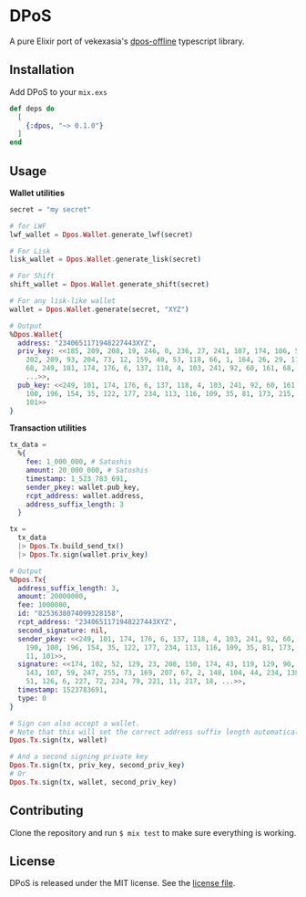 # DPoS

A pure Elixir port of vekexasia's [dpos-offline](https://www.npmjs.com/package/dpos-offline) typescript library.

## Installation

Add DPoS to your `mix.exs`

```elixir
def deps do
  [
    {:dpos, "~> 0.1.0"}
  ]
end
```

## Usage

**Wallet utilities**

```elixir
secret = "my secret"

# for LWF
lwf_wallet = Dpos.Wallet.generate_lwf(secret)

# For Lisk
lisk_wallet = Dpos.Wallet.generate_lisk(secret)

# For Shift
shift_wallet = Dpos.Wallet.generate_shift(secret)

# For any lisk-like wallet
wallet = Dpos.Wallet.generate(secret, "XYZ")

# Output
%Dpos.Wallet{
  address: "2340651171948227443XYZ",
  priv_key: <<185, 209, 208, 19, 246, 0, 236, 27, 241, 107, 174, 106, 54, 52,
    202, 209, 93, 204, 73, 12, 159, 40, 53, 118, 66, 1, 164, 26, 29, 112, 222,
    68, 249, 101, 174, 176, 6, 137, 118, 4, 103, 241, 92, 60, 161, 68, 190, 100,
    ...>>,
  pub_key: <<249, 101, 174, 176, 6, 137, 118, 4, 103, 241, 92, 60, 161, 68, 190,
    100, 196, 154, 35, 122, 177, 234, 113, 116, 109, 35, 81, 173, 215, 138, 11,
    101>>
}
```

**Transaction utilities**

```elixir
tx_data =
  %{
    fee: 1_000_000, # Satoshis
    amount: 20_000_000, # Satoshis
    timestamp: 1_523_783_691,
    sender_pkey: wallet.pub_key,
    rcpt_address: wallet.address,
    address_suffix_length: 3
  }

tx =
  tx_data
  |> Dpos.Tx.build_send_tx()
  |> Dpos.Tx.sign(wallet.priv_key)

# Output
%Dpos.Tx{
  address_suffix_length: 3,
  amount: 20000000,
  fee: 1000000,
  id: "8253638074099328158",
  rcpt_address: "2340651171948227443XYZ",
  second_signature: nil,
  sender_pkey: <<249, 101, 174, 176, 6, 137, 118, 4, 103, 241, 92, 60, 161, 68,
    190, 100, 196, 154, 35, 122, 177, 234, 113, 116, 109, 35, 81, 173, 215, 138,
    11, 101>>,
  signature: <<174, 102, 52, 129, 23, 208, 150, 174, 43, 119, 129, 90, 34, 224,
    143, 107, 59, 247, 255, 73, 169, 207, 67, 2, 148, 104, 44, 234, 138, 9, 138,
    51, 126, 6, 227, 72, 224, 79, 221, 11, 217, 18, ...>>,
  timestamp: 1523783691,
  type: 0
}

# Sign can also accept a wallet.
# Note that this will set the correct address suffix length automatically on the transaction.
Dpos.Tx.sign(tx, wallet)

# And a second signing private key
Dpos.Tx.sign(tx, priv_key, second_priv_key)
# Or
Dpos.Tx.sign(tx, wallet, second_priv_key)
```

## Contributing

Clone the repository and run `$ mix test` to make sure everything is working.

## License

DPoS is released under the MIT license. See the [license file](LICENSE.txt).

